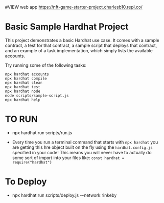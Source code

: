 #VIEW web app
https://nft-game-starter-project.charlesb10.repl.co/

# Basic Sample Hardhat Project

This project demonstrates a basic Hardhat use case. It comes with a sample contract, a test for that contract, a sample script that deploys that contract, and an example of a task implementation, which simply lists the available accounts.

Try running some of the following tasks:

```shell
npx hardhat accounts
npx hardhat compile
npx hardhat clean
npx hardhat test
npx hardhat node
node scripts/sample-script.js
npx hardhat help
```



# TO RUN

- npx hardhat run scripts/run.js

- Every time you run a terminal command that starts with `npx hardhat` you are getting this hre object built on the fly using the `hardhat.config.js` specified in your code! This means you will never have to actually do some sort of import into your files like:
`const hardhat = require("hardhat")`


# To Deploy
- npx hardhat run scripts/deploy.js --network rinkeby

